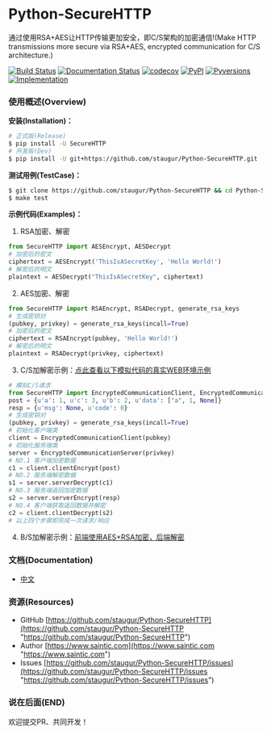 # Python-SecureHTTP

通过使用RSA+AES让HTTP传输更加安全，即C/S架构的加密通信!(Make HTTP transmissions more secure via RSA+AES, encrypted communication for C/S architecture.)

[![Build Status](https://travis-ci.com/staugur/Python-SecureHTTP.svg?branch=master)](https://travis-ci.com/staugur/Python-SecureHTTP) [![Documentation Status](https://readthedocs.org/projects/python-securehttp/badge/?version=latest)](https://python-securehttp.readthedocs.io/zh_CN/latest/?badge=latest) [![codecov](https://codecov.io/gh/staugur/Python-SecureHTTP/branch/master/graph/badge.svg)](https://codecov.io/gh/staugur/Python-SecureHTTP) [![PyPI](https://img.shields.io/pypi/v/SecureHTTP.svg?style=popout)](https://pypi.org/project/SecureHTTP) [![Pyversions](https://img.shields.io/pypi/pyversions/SecureHTTP.svg
)](https://pypi.org/project/SecureHTTP) [![Implementation](https://img.shields.io/pypi/implementation/SecureHTTP.svg)](https://pypi.org/project/SecureHTTP)


### 使用概述(Overview)

**安装(Installation)：**

```bash
# 正式版(Release)
$ pip install -U SecureHTTP
# 开发版(Dev)
$ pip install -U git+https://github.com/staugur/Python-SecureHTTP.git
```

**测试用例(TestCase)：**

```bash
$ git clone https://github.com/staugur/Python-SecureHTTP && cd Python-SecureHTTP
$ make test
```

**示例代码(Examples)：**

1. RSA加密、解密
```python
from SecureHTTP import AESEncrypt, AESDecrypt
# 加密后的密文
ciphertext = AESEncrypt('ThisIsASecretKey', 'Hello World!')
# 解密后的明文
plaintext = AESDecrypt("ThisIsASecretKey", ciphertext)
```

2. AES加密、解密
```python
from SecureHTTP import RSAEncrypt, RSADecrypt, generate_rsa_keys
# 生成密钥对
(pubkey, privkey) = generate_rsa_keys(incall=True)
# 加密后的密文
ciphertext = RSAEncrypt(pubkey, 'Hello World!')
# 解密后的明文
plaintext = RSADecrypt(privkey, ciphertext)
```

3. C/S加解密示例：[点此查看以下模拟代码的真实WEB环境示例](https://github.com/staugur/Python-SecureHTTP/blob/master/examples/Demo/)
```python
# 模拟C/S请求
from SecureHTTP import EncryptedCommunicationClient, EncryptedCommunicationServer, generate_rsa_keys
post = {u'a': 1, u'c': 3, u'b': 2, u'data': ["a", 1, None]}
resp = {u'msg': None, u'code': 0}
# 生成密钥对
(pubkey, privkey) = generate_rsa_keys(incall=True)
# 初始化客户端类
client = EncryptedCommunicationClient(pubkey)
# 初始化服务端类
server = EncryptedCommunicationServer(privkey)
# NO.1 客户端加密数据
c1 = client.clientEncrypt(post)
# NO.2 服务端解密数据
s1 = server.serverDecrypt(c1)
# NO.3 服务端返回加密数据
s2 = server.serverEncrypt(resp)
# NO.4 客户端获取返回数据并解密
c2 = client.clientDecrypt(s2)
# 以上四个步骤即完成一次请求/响应
```

4. B/S加解密示例：[前端使用AES+RSA加密，后端解密](https://github.com/staugur/Python-SecureHTTP/tree/master/examples/BS-RSA)


### 文档(Documentation)

* [中文](https://python-securehttp.readthedocs.io/zh_CN/latest/)


### 资源(Resources)

* GitHub [https://github.com/staugur/Python-SecureHTTP](https://github.com/staugur/Python-SecureHTTP "https://github.com/staugur/Python-SecureHTTP")
* Author [https://www.saintic.com](https://www.saintic.com "https://www.saintic.com")
* Issues [https://github.com/staugur/Python-SecureHTTP/issues](https://github.com/staugur/Python-SecureHTTP/issues "https://github.com/staugur/Python-SecureHTTP/issues")


### 说在后面(END)

欢迎提交PR、共同开发！

